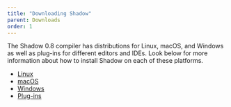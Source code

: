 ```yaml
---
title: "Downloading Shadow"
parent: Downloads
order: 1
---
```


The Shadow 0.8 compiler has distributions for Linux, macOS, and Windows as well as plug-ins for different editors and IDEs.  Look below for more information about how to install Shadow on each of these platforms.

- [Linux](#linux)
- [macOS](#macos)
- [Windows](#windows)
- [Plug-ins](#plug-ins)

